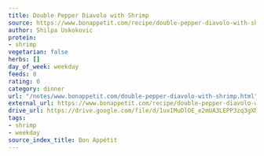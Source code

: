 ```yaml
---
title: Double Pepper Diavolo with Shrimp
source: https://www.bonappetit.com/recipe/double-pepper-diavolo-with-shrimp
author: Shilpa Uskokovic
protein:
- shrimp
vegetarian: false
herbs: []
day_of_week: weekday
feeds: 0
rating: 0
category: dinner
url: "/notes/www.bonappetit.com/double-pepper-diavolo-with-shrimp.html"
external_url: https://www.bonappetit.com/recipe/double-pepper-diavolo-with-shrimp
drive_url: https://drive.google.com/file/d/1uxIMuDlOE_e2mUA3LEPP3zq3gXMYBE3Z/view?usp=drive_link
tags:
- shrimp
- weekday
source_index_title: Bon Appétit
---
```



